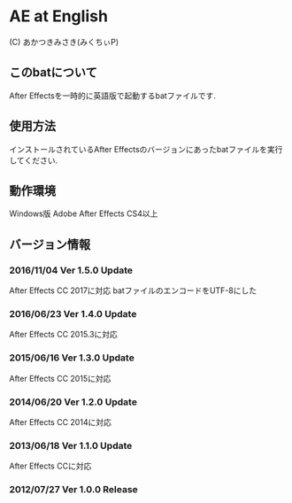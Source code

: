﻿# AE at English
(C) あかつきみさき(みくちぃP)

## このbatについて
After Effectsを一時的に英語版で起動するbatファイルです.

## 使用方法
インストールされているAfter Effectsのバージョンにあったbatファイルを実行してください.

## 動作環境
Windows版 Adobe After Effects CS4以上

## バージョン情報
### 2016/11/04 Ver 1.5.0 Update
After Effects CC 2017に対応
batファイルのエンコードをUTF-8にした

### 2016/06/23 Ver 1.4.0 Update
After Effects CC 2015.3に対応

### 2015/06/16 Ver 1.3.0 Update
After Effects CC 2015に対応

### 2014/06/20 Ver 1.2.0 Update
After Effects CC 2014に対応

### 2013/06/18 Ver 1.1.0 Update
After Effects CCに対応

### 2012/07/27 Ver 1.0.0 Release
